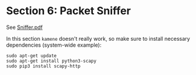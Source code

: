# Section 6: Packet Sniffer

See [Sniffer.pdf](Sniffer.pdf)

In this section `kamene` doesn't really work, so make sure to install necessary dependencies (system-wide example):
```shell
sudo apt-get update
sudo apt-get install python3-scapy
sudo pip3 install scapy-http
```
